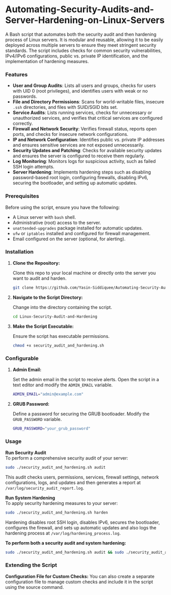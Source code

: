 # Automating-Security-Audits-and-Server-Hardening-on-Linux-Servers
A Bash script that automates both the security audit and then hardening process of Linux servers. It is modular and reusable, allowing it to be easily deployed across multiple servers to ensure they meet stringent security standards. The script includes checks for common security vulnerabilities, IPv4/IPv6 configurations, public vs. private IP identification, and the implementation of hardening measures.  

### Features

- **User and Group Audits**: Lists all users and groups, checks for users with UID 0 (root privileges), and identifies users with weak or no passwords.
- **File and Directory Permissions**: Scans for world-writable files, insecure `.ssh` directories, and files with SUID/SGID bits set.
- **Service Audits**: Lists running services, checks for unnecessary or unauthorized services, and verifies that critical services are configured correctly.
- **Firewall and Network Security**: Verifies firewall status, reports open ports, and checks for insecure network configurations.
- **IP and Network Configuration**: Identifies public vs. private IP addresses and ensures sensitive services are not exposed unnecessarily.
- **Security Updates and Patching**: Checks for available security updates and ensures the server is configured to receive them regularly.
- **Log Monitoring**: Monitors logs for suspicious activity, such as failed SSH login attempts.
- **Server Hardening**: Implements hardening steps such as disabling password-based root login, configuring firewalls, disabling IPv6, securing the bootloader, and setting up automatic updates.

### Prerequisites

Before using the script, ensure you have the following:

- A Linux server with `bash` shell.
- Administrative (root) access to the server.
- `unattended-upgrades` package installed for automatic updates.
- `ufw` or `iptables` installed and configured for firewall management.
- Email configured on the server (optional, for alerting).

### Installation

1. **Clone the Repository:**

   Clone this repo to your local machine or directly onto the server you want to audit and harden.

   ```bash
   git clone https://github.com/Yasin-Siddiquee/Automating-Security-Audits-and-Server-Hardening-on-Linux-Servers.git

2. **Navigate to the Script Directory:**

   Change into the directory containing the script.

   ```bash
   cd Linux-Security-Audit-and-Hardening

3. **Make the Script Executable:**

   Ensure the script has executable permissions.

   ```bash
   chmod +x security_audit_and_hardening.sh

### Configurable

1. **Admin Email:**

   Set the admin email in the script to receive alerts. Open the script in a text editor and modify the `ADMIN_EMAIL`
   variable.

   ```bash
   ADMIN_EMAIL="admin@example.com"

3. **GRUB Password:**

   Define a password for securing the GRUB bootloader. Modify the `GRUB_PASSWORD` variable.

   ```bash
   GRUB_PASSWORD="your_grub_password"

### Usage

**Run Security Audit**  
To perform a comprehensive security audit of your server:

  ```bash
sudo ./security_audit_and_hardening.sh audit
```
This audit checks users, permissions, services, firewall settings, network configurations, logs, and updates and then generates a report at `/var/log/security_audit_report.log`.

**Run System Hardening**  
To apply security hardening measures to your server:

  ```bash
sudo ./security_audit_and_hardening.sh harden
```
Hardening disables root SSH login, disables IPv6, secures the bootloader, configures the firewall, and sets up automatic updates and also logs the hardening process at `/var/log/hardening_process.log`.

**To perform both a security audit and system hardening:**

  ```bash
sudo ./security_audit_and_hardening.sh audit && sudo ./security_audit_and_hardening.sh harden
```

### Extending the Script

**Configuration File for Custom Checks:**
You can also create a separate configuration file to manage custom checks and include it in the script using the source command.


